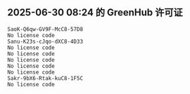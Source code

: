 ## 2025-06-30 08:24 的 GreenHub 许可证
```
SaoK-Q6qw-GV9F-McC8-57D8
No license code
Sanu-K23s-cJqo-dXC8-4D33
No license code
No license code
No license code
No license code
No license code
Sakr-9bX6-Rtak-kuC8-1F5C
No license code
```
